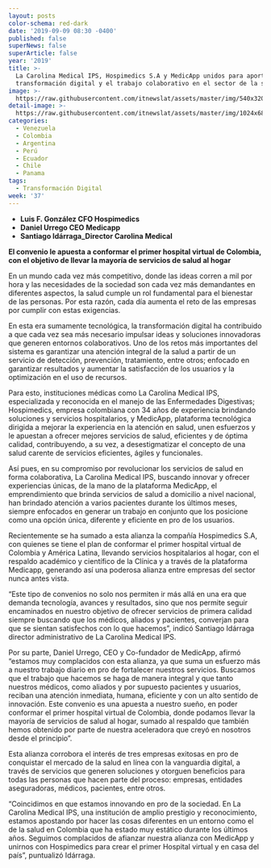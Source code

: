 ```yaml
---
layout: posts
color-schema: red-dark
date: '2019-09-09 08:30 -0400'
published: false
superNews: false
superArticle: false
year: '2019'
title: >-
  La Carolina Medical IPS, Hospimedics S.A y MedicApp unidos para aportar a la
  transformación digital y el trabajo colaborativo en el sector de la salud
image: >-
  https://raw.githubusercontent.com/itnewslat/assets/master/img/540x320/La-Carolina-p.jpg
detail-image: >-
  https://raw.githubusercontent.com/itnewslat/assets/master/img/1024x680/La-Carolina-g.jpg
categories:
  - Venezuela
  - Colombia
  - Argentina
  - Perú
  - Ecuador
  - Chile
  - Panama
tags:
  - Transformación Digital
week: '37'
---
```

- **Luis F. González CFO Hospimedics**
- **Daniel Urrego CEO Medicapp** 
- **Santiago Idárraga_Director Carolina Medical**

**El convenio le apuesta a conformar el primer hospital virtual de Colombia, con el objetivo de llevar la mayoría de servicios de salud al hogar**
 
En un mundo cada vez más competitivo, donde las ideas corren a mil por hora y las necesidades de la sociedad son cada vez más demandantes en diferentes aspectos, la salud cumple un rol fundamental para el bienestar de las personas. Por esta razón, cada día aumenta el reto de las empresas por cumplir con estas exigencias.
 
En esta era sumamente tecnológica, la transformación digital ha contribuido a que cada vez sea más necesario impulsar ideas y soluciones innovadoras que generen entornos colaborativos. Uno de los retos más importantes del sistema es garantizar una atención integral de la salud a partir de un servicio de detección, prevención, tratamiento, entre otros; enfocado en garantizar resultados y aumentar la satisfacción de los usuarios y la optimización en el uso de recursos. 
 
Para esto, instituciones médicas como La Carolina Medical IPS, especializada y reconocida en el manejo de las Enfermedades Digestivas; Hospimedics, empresa colombiana con 34 años de experiencia brindando soluciones y servicios hospitalarios, y MedicApp, plataforma tecnológica dirigida a mejorar la experiencia en la atención en salud, unen esfuerzos y le apuestan a ofrecer mejores servicios de salud, eficientes y de óptima calidad, contribuyendo, a su vez, a desestigmatizar el concepto de una salud carente de servicios eficientes, ágiles y funcionales.
 
Así pues, en su compromiso por revolucionar los servicios de salud en forma colaborativa, La Carolina Medical IPS, buscando innovar y ofrecer experiencias únicas, de la mano de la plataforma MedicApp, el emprendimiento que brinda servicios de salud a domicilio a nivel nacional, han brindado atención a varios pacientes durante los últimos meses, siempre enfocados en generar un trabajo en conjunto que los posicione como una opción única, diferente y eficiente en pro de los usuarios.
 
Recientemente se ha sumado a esta alianza la compañía Hospimedics S.A, con quienes se tiene el plan de conformar el primer hospital virtual de Colombia y América Latina, llevando servicios hospitalarios al hogar, con el respaldo académico y científico de la Clínica y a través de la plataforma Medicapp, generando así una poderosa alianza entre empresas del sector nunca antes vista.
 
“Este tipo de convenios no solo nos permiten ir más allá en una era que demanda tecnología, avances y resultados, sino que nos permite seguir encaminados en nuestro objetivo de ofrecer servicios de primera calidad siempre buscando que los médicos, aliados y pacientes, converjan para que se sientan satisfechos con lo que hacemos”, indicó Santiago Idárraga director administrativo de La Carolina Medical IPS.
 
Por su parte, Daniel Urrego, CEO y Co-fundador de MedicApp, afirmó “estamos muy complacidos con esta alianza, ya que suma un esfuerzo más a nuestro trabajo diario en pro de fortalecer nuestros servicios. Buscamos que el trabajo que hacemos se haga de manera integral y que tanto nuestros médicos, como aliados y por supuesto pacientes y usuarios, reciban una atención inmediata, humana, eficiente y con un alto sentido de innovación. Este convenio es una apuesta a nuestro sueño, en poder conformar el primer hospital virtual de Colombia, donde podamos llevar la mayoría de servicios de salud al hogar, sumado al respaldo que también hemos obtenido por parte de nuestra aceleradora que creyó en nosotros desde el principio”.
 
Esta alianza corrobora el interés de tres empresas exitosas en pro de conquistar el mercado de la salud en línea con la vanguardia digital, a través de servicios que generen soluciones y otorguen beneficios para todas las personas que hacen parte del proceso: empresas, entidades aseguradoras, médicos, pacientes, entre otros.
 
“Coincidimos en que estamos innovando en pro de la sociedad. En La Carolina Medical IPS, una institución de amplio prestigio y reconocimiento, estamos apostando por hacer las cosas diferentes en un entorno como el de la salud en Colombia que ha estado muy estático durante los últimos años. Seguimos complacidos de afianzar nuestra alianza con MedicApp y unirnos con Hospimedics para crear el primer Hospital virtual y en casa del país”, puntualizó Idárraga.